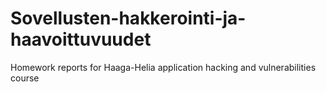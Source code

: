# Sovellusten-hakkerointi-ja-haavoittuvuudet
Homework reports for Haaga-Helia application hacking and vulnerabilities course 
